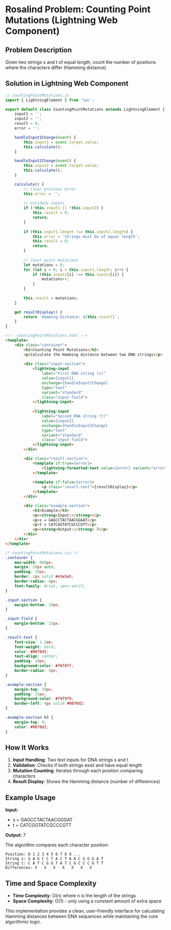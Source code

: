 # Rosalind Problem: Counting Point Mutations (Lightning Web Component)

## Problem Description
Given two strings s and t of equal length, count the number of positions where the characters differ (Hamming distance).

## Solution in Lightning Web Component

```javascript
// countingPointMutations.js
import { LightningElement } from 'lwc';

export default class CountingPointMutations extends LightningElement {
    input1 = '';
    input2 = '';
    result = 0;
    error = '';

    handleInput1Change(event) {
        this.input1 = event.target.value;
        this.calculate();
    }

    handleInput2Change(event) {
        this.input2 = event.target.value;
        this.calculate();
    }

    calculate() {
        // Clear previous error
        this.error = '';
        
        // Validate inputs
        if (!this.input1 || !this.input2) {
            this.result = 0;
            return;
        }
        
        if (this.input1.length !== this.input2.length) {
            this.error = 'Strings must be of equal length';
            this.result = 0;
            return;
        }
        
        // Count point mutations
        let mutations = 0;
        for (let i = 0; i < this.input1.length; i++) {
            if (this.input1[i] !== this.input2[i]) {
                mutations++;
            }
        }
        
        this.result = mutations;
    }

    get resultDisplay() {
        return `Hamming Distance: ${this.result}`;
    }
}
```

```html
<!-- countingPointMutations.html -->
<template>
    <div class="container">
        <h2>Counting Point Mutations</h2>
        <p>Calculate the Hamming distance between two DNA strings</p>
        
        <div class="input-section">
            <lightning-input 
                label="First DNA string (s)" 
                value={input1}
                onchange={handleInput1Change}
                type="text"
                variant="standard"
                class="input-field">
            </lightning-input>
            
            <lightning-input 
                label="Second DNA string (t)" 
                value={input2}
                onchange={handleInput2Change}
                type="text"
                variant="standard"
                class="input-field">
            </lightning-input>
        </div>

        <div class="result-section">
            <template if:true={error}>
                <lightning-formatted-text value={error} variant="error"></lightning-formatted-text>
            </template>
            
            <template if:false={error}>
                <p class="result-text">{resultDisplay}</p>
            </template>
        </div>

        <div class="example-section">
            <h3>Example</h3>
            <p><strong>Input:</strong></p>
            <p>s = GAGCCTACTAACGGGAT</p>
            <p>t = CATCGGTATCGCCCGTT</p>
            <p><strong>Output:</strong> 7</p>
        </div>
    </div>
</template>
```

```css
/* countingPointMutations.css */
.container {
    max-width: 600px;
    margin: 20px auto;
    padding: 20px;
    border: 1px solid #e5e5e5;
    border-radius: 8px;
    font-family: Arial, sans-serif;
}

.input-section {
    margin-bottom: 20px;
}

.input-field {
    margin-bottom: 15px;
}

.result-text {
    font-size: 1.2em;
    font-weight: bold;
    color: #0070d2;
    text-align: center;
    padding: 10px;
    background-color: #f0f8ff;
    border-radius: 4px;
}

.example-section {
    margin-top: 30px;
    padding: 15px;
    background-color: #f9f9f9;
    border-left: 4px solid #0070d2;
}

.example-section h3 {
    margin-top: 0;
    color: #0070d2;
}
```

## How It Works

1. **Input Handling**: Two text inputs for DNA strings s and t
2. **Validation**: Checks if both strings exist and have equal length
3. **Mutation Counting**: Iterates through each position comparing characters
4. **Result Display**: Shows the Hamming distance (number of differences)

## Example Usage

**Input:**
- s = GAGCCTACTAACGGGAT
- t = CATCGGTATCGCCCGTT

**Output:** 7

The algorithm compares each character position:
```
Position: 0 1 2 3 4 5 6 7 8 9 ...
String s: G A G C C T A C T A A C G G G A T
String t: C A T C G G T A T C G C C C G T T
Differences: X   X   X   X   X   X   X
```

## Time and Space Complexity

- **Time Complexity**: O(n) where n is the length of the strings
- **Space Complexity**: O(1) - only using a constant amount of extra space

This implementation provides a clean, user-friendly interface for calculating Hamming distances between DNA sequences while maintaining the core algorithmic logic.

